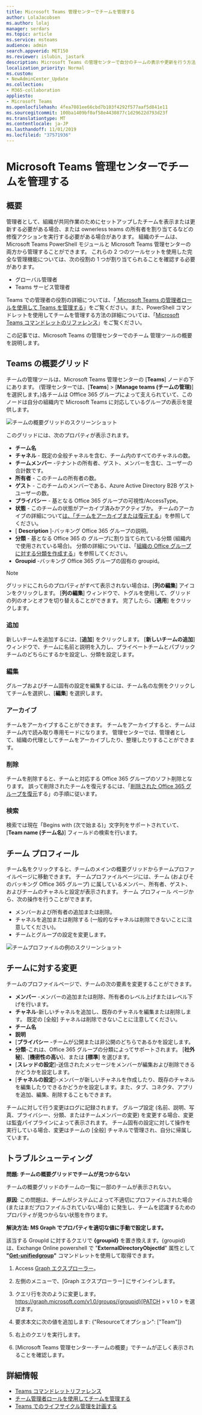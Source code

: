 ```yaml
---
title: Microsoft Teams 管理センターでチームを管理する
author: LolaJacobsen
ms.author: lolaj
manager: serdars
ms.topic: article
ms.service: msteams
audience: admin
search.appverid: MET150
ms.reviewer: islubin, jastark
description: Microsoft Teams の管理センターで自分のチームの表示や更新を行う方法を説明します。
localization_priority: Normal
ms.custom:
- NewAdminCenter_Update
ms.collection:
- M365-collaboration
appliesto:
- Microsoft Teams
ms.openlocfilehash: 4fea7081ee66cbd7b103f4292f577aaf5d841e11
ms.sourcegitcommit: 100ba1409bf0af58e4430877c1d29622d793d23f
ms.translationtype: MT
ms.contentlocale: ja-JP
ms.lasthandoff: 11/01/2019
ms.locfileid: "37571936"
---
```

<a name="manage-teams-in-the-microsoft-teams-admin-center"></a>Microsoft Teams 管理センターでチームを管理する
==========================================

## <a name="overview"></a>概要

管理者として、組織が共同作業のためにセットアップしたチームを表示または更新する必要がある場合、または ownerless teams の所有者を割り当てるなどの修復アクションを実行する必要がある場合があります。 組織のチームは、Microsoft Teams PowerShell モジュールと Microsoft Teams 管理センターの両方から管理することができます。 これらの 2 つのツールセットを使用した完全な管理機能については、次の役割の 1 つが割り当てられることを確認する必要があります。

- グローバル管理者
- Teams サービス管理者

Teams での管理者の役割の詳細については、「[ Microsoft Teams の管理者ロールを使用して Teams を管理する](using-admin-roles.md)」をご覧ください。また、PowerShell コマンドレットを使用してチームを管理する方法の詳細については、「[Microsoft Teams コマンドレットのリファレンス](https://docs.microsoft.com/powershell/teams/?view=teams-ps)」をご覧ください。

この記事では、Microsoft Teams の管理センターでのチーム 管理ツールの概要を説明します。

## <a name="teams-overview-grid"></a>Teams の概要グリッド

チームの管理ツールは、Microsoft Teams 管理センターの [**Teams**] ノードの下にあります。 (管理センターでは、[**Teams**] > [**Manage teams (チームの管理)**] を選択します。)各チームは Offfice 365 グループによって支えられていて、このノードは自分の組織内で Microsoft Teams に対応しているグループの表示を提供します。

![チームの概要グリッドのスクリーンショット](media/manage-teams-in-modern-portal-grid.png)  

このグリッドには、次のプロパティが表示されます。

- **チーム名**
- **チャネル** - 既定の全般チャネルを含む、チーム内のすべてのチャネルの数。
- **チームメンバー** -テナントの所有者、ゲスト、メンバーを含む、ユーザーの合計数です。
- **所有者** - このチームの所有者の数。
- **ゲスト** - このチームのメンバーである、Azure Active Directory B2B ゲスト ユーザーの数。
- **プライバシー** - 基となる Office 365 グループの可視性/AccessType。
- **状態** - このチームの状態がアーカイブ済みかアクティブか。 チームのアーカイブの詳細について[は、「チームをアーカイブまたは復元する](https://support.office.com/article/archive-or-restore-a-team-dc161cfd-b328-440f-974b-5da5bd98b5a7)」を参照してください。
- [ **Description** ]-バッキング Office 365 グループの説明。
- **分類** - 基となる Office 365 の グループに割り当てられている分類 (組織内で使用されている場合)。 分類の詳細については、「[組織の Office グループに対する分類を作成する](https://docs.microsoft.com/office365/enterprise/powershell/manage-office-365-groups-with-powershell#create-classifications-for-office-groups-in-your-organization)」を参照してください。
- **Groupid** -バッキング Office 365 グループの固有の groupid。

> [!NOTE]
> グリッドにこれらのプロパティがすべて表示されない場合は、[**列の編集**] アイコンをクリックします。 [**列の編集**] ウィンドウで、トグルを使用して、グリッドの列のオンとオフを切り替えることができます。 完了したら、[**適用**] をクリックします。

### <a name="add"></a>追加

新しいチームを追加するには、[**追加**] をクリックします。 [**新しいチームの追加**] ウィンドウで、チームに名前と説明を入力し、プライベートチームとパブリックチームのどちらにするかを設定し、分類を設定します。

### <a name="edit"></a>編集

グループおよびチーム固有の設定を編集するには、チーム名の左側をクリックしてチームを選択し、[**編集**] を選択します。

### <a name="archive"></a>アーカイブ

チームをアーカイブすることができます。 チームをアーカイブすると、チームはチーム内で読み取り専用モードになります。 管理センターでは、管理者として、組織の代理としてチームをアーカイブしたり、整理したりすることができます。 

### <a name="delete"></a>削除

チームを削除すると、チームと対応する Office 365 グループのソフト削除となります。 誤って削除されたチームを復元するには、「[削除された Office 365 グループを復元](https://docs.microsoft.com/office365/admin/create-groups/restore-deleted-group?view=o365-worldwide)する」の手順に従います。

### <a name="search"></a>検索

検索では現在「Begins with (次で始まる)」文字列をサポートされていて、[**Team name (チーム名)**] フィールドの検索を行います。

## <a name="team-profile"></a>チーム プロフィール

チーム名をクリックすると、チームのメインの概要グリッドからチームプロファイルページに移動できます。 チームプロファイルページには、チーム (およびそのバッキング Office 365 グループ) に属しているメンバー、所有者、ゲスト、およびチームのチャネルと設定が表示されます。 チーム プロフィール ページから、次の操作を行うことができます。

- メンバーおよび所有者の追加または削除。
- チャネルを追加または削除する (一般的なチャネルは削除できないことに注意してください)。
- チームとグループの設定を変更します。
 
![チームプロファイルの例のスクリーンショット](media/manage-teams-in-modern-portal-team-profile-page.png)

## <a name="making-changes-to-teams"></a>チームに対する変更

チームのプロファイルページで、チームの次の要素を変更することができます。

- **メンバー** -メンバーの追加または削除、所有者のレベル上げまたはレベル下げを行います。
- **チャネル**-新しいチャネルを追加し、既存のチャネルを編集または削除します。 既定の [全般] チャネルは削除できないことに注意してください。
- **チーム名**
- **説明**
- [**プライバシー** -チームが公開または非公開のどちらであるかを設定します。
- **分類**-これは、Office 365 グループの分類によってサポートされます。 [**社外秘**]、[**機密性の高い**]、または **[標準**] を選びます。
- [**スレッドの設定**]-送信されたメッセージをメンバーが編集および削除できるかどうかを設定します。
- [**チャネルの設定**]-メンバーが新しいチャネルを作成したり、既存のチャネルを編集したりできるかどうかを設定します。また、タブ、コネクタ、アプリを追加、編集、削除することもできます。

チームに対して行う変更はログに記録されます。 グループ設定 (名前、説明、写真、プライバシー、分類、またはチームメンバーの変更) を変更する場合、変更は監査パイプラインによって表示されます。 チーム固有の設定に対して操作を実行している場合、変更はチームの [全般] チャネルで管理され、自分に帰属しています。

## <a name="troubleshooting"></a>トラブルシューティング

**問題: チームの概要グリッドでチームが見つからない**

チームの概要グリッドのチームの一覧に一部のチームが表示されない。

**原因**: この問題は、チームがシステムによって不適切にプロファイルされた場合 (またはまだプロファイルされていない場合) に発生し、チームを認識するためのプロパティが見つからない状態を作ります。

**解決方法: MS Graph でプロパティを適切な値に手動で設定します。**

該当する GroupId に対するクエリで **{groupid}** を置き換えます。{groupid} は、Exchange Online powershell で "**ExternalDirectoryObjectId**" 属性として **"[Get-unifiedgroup](https://docs.microsoft.com/powershell/module/exchange/users-and-groups/get-unifiedgroup?view=exchange-ps)"** コマンドレットを使用して取得できます。　

1. Access [Graph エクスプローラー](https://developer.microsoft.com/en-us/graph/graph-explorer)。

2. 左側のメニューで、[Graph エクスプローラー] にサインインします。

3. クエリ行を次のように変更します。 https://graph.microsoft.com/v1.0/groups/{groupid}[PATCH > v 1.0 > を選びます。

4. 要求本文に次の値を追加します: {"Resourceてオプション": ["Team"]}

5. 右上のクエリを実行します。

6. [Microsoft Teams 管理センター-チームの概要」でチームが正しく表示されることを確認します。

## <a name="learn-more"></a>詳細情報

- [Teams コマンドレットリファレンス](https://docs.microsoft.com/powershell/teams/?view=teams-ps)  
- [チーム管理者ロールを使用してチームを管理する](using-admin-roles.md)
- [Teams でのライフサイクル管理を計画する](plan-teams-lifecycle.md)
